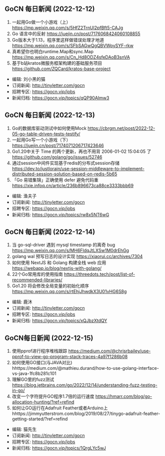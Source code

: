 ## GoCN 每日新闻 (2022-12-12)

1. 一起用Go做一个小游戏（上） https://mp.weixin.qq.com/s/5HfZ2TrnUl2pfBft5-CAJg
2. Go 语言中的反射 https://juejin.cn/post/7176068424060108855
3. Go版本大于1.13，程序里这样做错误处理才地道 https://mp.weixin.qq.com/s/SFbSAGwQgQBVWpySYF-rkw
4. 真希望你也明白runtime.Map和sync.Map https://mp.weixin.qq.com/s/Cn_Hd8ODZ4sfeDAoB3snVA
5. 基于b站kratos微服务框架构建的基础服务项目 https://github.com/ZQCard/kratos-base-project

* 编辑: 刘小黑的猫
* 订阅新闻: http://tinyletter.com/gocn
* 招聘专区: https://gocn.vip/jobs
* 新闻归档: https://gocn.vip/topics/qQP90AImw3

## GoCN 每日新闻 (2022-12-13)
1. Go的数据库驱动测试中如何使用Mock https://cbrgm.net/post/2022-12-05-go-table-driven-tests-testify/
2. 一起用Go写一个小游戏（下） https://juejin.cn/post/7174071206717423646
3. Go1.20中关于 Time 的两个更新，再也不用背 2006-01-02 15:04:05 了 https://github.com/golang/go/issues/52746
4. 通过session中间件实现基于redis的分布式session存储 https://dev.to/justlorain/use-session-middleware-to-implement-distributed-session-solution-based-on-redis-5b65
5. 「Go 易错集锦」正确使用 defer 避免代码重 https://xie.infoq.cn/article/236b896673ca88ce3333bbb69

* 编辑: 渔夫子
* 订阅新闻: http://tinyletter.com/gocn
* 招聘专区: https://gocn.vip/jobs
* 新闻归档: https://gocn.vip/topics/rw8x5NT6wG

## GoCN 每日新闻 (2022-12-14)
1. 当 go-sql-driver 遇到 mysql timestamp 的离奇 bug https://mp.weixin.qq.com/s/MH6FldqJtLXSw1M0drEhGg
2. golang wal 预写日志的设计实现 https://xiaorui.cc/archives/7304
3. 如何使用 NextJS 和 Golang 构建全栈 web 应用 https://webapp.io/blog/nextjs-with-golang/
4. 22个Go常用库的使用指南 https://threedots.tech/post/list-of-recommended-libraries/
5. Go1.20 将会修改全局变量的初始化顺序 https://mp.weixin.qq.com/s/rtEhjJhwdkX3U01vHG6S8g

* 编辑: 鹿沐
* 订阅新闻: http://tinyletter.com/gocn
* 招聘专区: https://gocn.vip/jobs
* 新闻归档: https://gocn.vip/topics/xQJbzXtdQY

## GoCN每日新闻 (2022-12-15)
1. 使用pprof进行程序堆栈跟踪 https://medium.com/@chrisrbailey/use-pprof-to-view-go-program-stack-traces-4a97f1286b08
2. 如何使用GO接口(与JAVA对比) hhttps://medium.com/@mathieu.durand/how-to-use-golang-interface-vs-java-1fc8b281c101
3. 理解GO里的fuzz测试 https://blog.jetbrains.com/go/2022/12/14/understanding-fuzz-testing-in-go/
4. 改变一个字符提升GO程序1.7倍的运行速度 https://hmarr.com/blog/go-allocation-hunting/?ref=refind
5. 如何让GO运行在Adafruit Feather或者Arduino上 hhttps://jimmyutterstrom.com/blog/2019/08/27/tinygo-adafruit-feather-getting-started/?ref=refind

* 编辑: 猫先生
* 订阅新闻: http://tinyletter.com/gocn
* 招聘专区: https://gocn.vip/jobs
* 新闻归档: https://gocn.vip/topics/1QrgLYc5wJ
